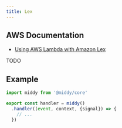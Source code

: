 ```yaml
---
title: Lex
---
```


## AWS Documentation
- [Using AWS Lambda with Amazon Lex](https://docs.aws.amazon.com/lambda/latest/dg/services-lex.html)

TODO

## Example
```javascript
import middy from '@middy/core'

export const handler = middy()
  .handler((event, context, {signal}) => {
    // ...
  })
```
